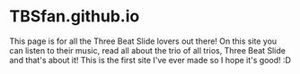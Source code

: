 # TBSfan.github.io
This page is for all the Three Beat Slide lovers out there! On this site you can listen to their music, read all about the trio of all
trios, Three Beat Slide and that's about it! This is the first site I've ever made so I hope it's good! :D
